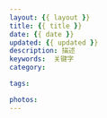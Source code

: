```yaml
---
layout: {{ layout }}
title: {{ title }} 
date: {{ date }} 
updated: {{ updated }}
description: 描述
keywords:  关键字
category:

tags:

photos:
---
```

![]()
<!-- more -->
